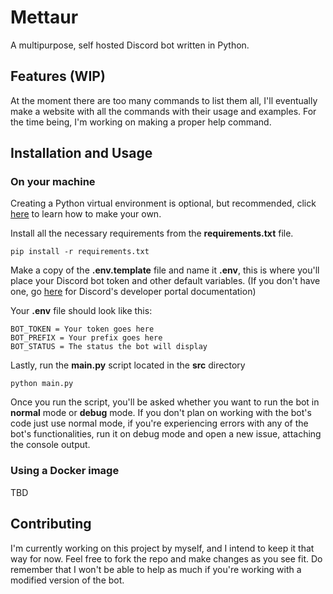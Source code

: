 # Mettaur
A multipurpose, self hosted Discord bot written in Python.

## Features (WIP)

At the moment there are too many commands to list them all, I'll eventually make a website with all the commands with their usage and examples. For the time being, I'm working on making a proper help command.

## Installation and Usage

### On your machine

Creating a Python virtual environment is optional, but recommended, click [here](https://docs.python.org/3/library/venv.html#venv-def) to learn how to make your own.

Install all the necessary requirements from the **requirements.txt** file.

```
pip install -r requirements.txt
```

Make a copy of the **.env.template** file and name it **.env**, this is where you'll place your Discord bot token and other default variables. (If you don't have one, go [here](https://discord.com/developers/docs/intro) for Discord's developer portal documentation)

Your **.env** file should look like this:

```.env
BOT_TOKEN = Your token goes here
BOT_PREFIX = Your prefix goes here
BOT_STATUS = The status the bot will display
```

Lastly, run the **main.py** script located in the **src** directory

```
python main.py
```

Once you run the script, you'll be asked whether you want to run the bot in **normal** mode or **debug** mode. If you don't plan on working with the bot's code just use normal mode, if you're experiencing errors with any of the bot's functionalities, run it on debug mode and open a new issue, attaching the console output.

### Using a Docker image

TBD

## Contributing

I'm currently working on this project by myself, and I intend to keep it that way for now. Feel free to fork the repo and make changes as you see fit. Do remember that I won't be able to help as much if you're working with a modified version of the bot.
